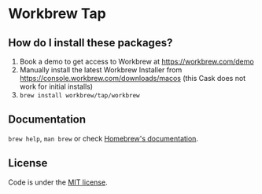 # Workbrew Tap

## How do I install these packages?

1. Book a demo to get access to Workbrew at <https://workbrew.com/demo>
1. Manually install the latest Workbrew Installer from <https://console.workbrew.com/downloads/macos> (this Cask does not work for initial installs)
1. `brew install workbrew/tap/workbrew`

## Documentation

`brew help`, `man brew` or check [Homebrew's documentation](https://docs.brew.sh).

## License

Code is under the [MIT license](LICENSE.txt).
